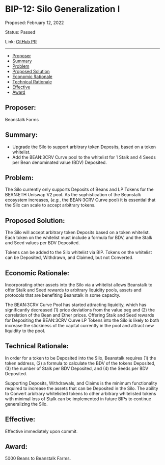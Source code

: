 # BIP-12: Silo Generalization I

Proposed: February 12, 2022

Status: Passed

Link: [GitHub PR](https://github.com/BeanstalkFarms/Beanstalk/pull/46)

---

- [Proposer](#proposer)
- [Summary](#summary)
- [Problem](#problem)
- [Proposed Solution](#proposed-solution)
- [Economic Rationale](#economic-rationale)
- [Technical Rationale](#technical-rationale)
- [Effective](#effective)
- [Award](#award)

## Proposer:

Beanstalk Farms

## Summary:

- Upgrade the Silo to support arbitrary token Deposits, based on a token whitelist.
- Add the BEAN:3CRV Curve pool to the whitelist for 1 Stalk and 4 Seeds per Bean denominated value (BDV) Deposited.

## Problem:

The Silo currently only supports Deposits of Beans and LP Tokens for the BEAN:ETH Uniswap V2 pool. As the sophistication of the Beanstalk ecosystem increases, (*e.g.*, the BEAN:3CRV Curve pool) it is essential that the Silo can scale to accept arbitrary tokens.

## Proposed Solution:

The Silo will accept arbitrary token Deposits based on a token whitelist. Each token on the whitelist must include a formula for BDV, and the Stalk and Seed values per BDV Deposited. 

Tokens can be added to the Silo whitelist via BIP. Tokens on the whitelist can be Deposited, Withdrawn, and Claimed, but not Converted.

## Economic Rationale:

Incorporating other assets into the Silo via a whitelist allows Beanstalk to offer Stalk and Seed rewards to arbitrary liquidity pools, assets and protocols that are benefiting Beanstalk in some capacity. 

The BEAN:3CRV Curve Pool has started attracting liquidity, which has significantly decreased (1) price deviations from the value peg and (2) the correlation of the Bean and Ether prices. Offering Stalk and Seed rewards for Depositing the BEAN:3CRV Curve LP Tokens into the Silo is likely to both increase the stickiness of the capital currently in the pool and attract new liquidity to the pool.

## Technical Rationale:

In order for a token to be Deposited into the Silo, Beanstalk requires (1) the token address, (2) a formula to calculate the BDV of the tokens Deposited, (3) the number of Stalk per BDV Deposited, and (4) the Seeds per BDV Deposited. 

Supporting Deposits, Withdrawals, and Claims is the minimum functionality required to increase the assets that can be Deposited in the Silo. The ability to Convert arbitrary whitelisted tokens to other arbitrary whitelisted tokens with minimal loss of Stalk can be implemented in future BIPs to continue generalizing the Silo.

## Effective:

Effective immediately upon commit.

## Award:

5000 Beans to Beanstalk Farms.
